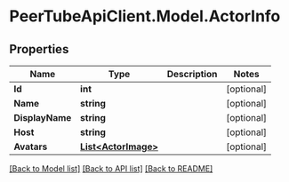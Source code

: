 # PeerTubeApiClient.Model.ActorInfo

## Properties

Name | Type | Description | Notes
------------ | ------------- | ------------- | -------------
**Id** | **int** |  | [optional] 
**Name** | **string** |  | [optional] 
**DisplayName** | **string** |  | [optional] 
**Host** | **string** |  | [optional] 
**Avatars** | [**List&lt;ActorImage&gt;**](ActorImage.md) |  | [optional] 

[[Back to Model list]](../README.md#documentation-for-models) [[Back to API list]](../README.md#documentation-for-api-endpoints) [[Back to README]](../README.md)

